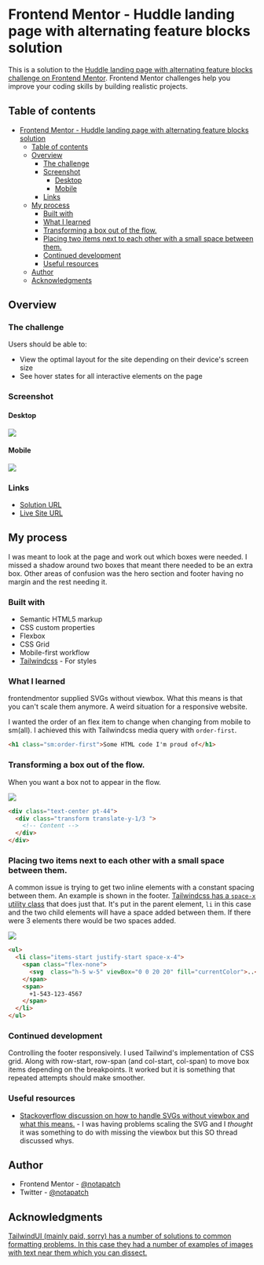 # Frontend Mentor - Huddle landing page with alternating feature blocks solution

This is a solution to the [Huddle landing page with alternating feature blocks challenge on Frontend Mentor](https://www.frontendmentor.io/challenges/huddle-landing-page-with-alternating-feature-blocks-5ca5f5981e82137ec91a5100). Frontend Mentor challenges help you improve your coding skills by building realistic projects. 

## Table of contents

- [Frontend Mentor - Huddle landing page with alternating feature blocks solution](#frontend-mentor---huddle-landing-page-with-alternating-feature-blocks-solution)
  - [Table of contents](#table-of-contents)
  - [Overview](#overview)
    - [The challenge](#the-challenge)
    - [Screenshot](#screenshot)
      - [Desktop](#desktop)
      - [Mobile](#mobile)
    - [Links](#links)
  - [My process](#my-process)
    - [Built with](#built-with)
    - [What I learned](#what-i-learned)
    - [Transforming a box out of the flow.](#transforming-a-box-out-of-the-flow)
    - [Placing two items next to each other with a small space between them.](#placing-two-items-next-to-each-other-with-a-small-space-between-them)
    - [Continued development](#continued-development)
    - [Useful resources](#useful-resources)
  - [Author](#author)
  - [Acknowledgments](#acknowledgments)

## Overview

### The challenge

Users should be able to:

- View the optimal layout for the site depending on their device's screen size
- See hover states for all interactive elements on the page

### Screenshot

#### Desktop
![](./screenshots/final-desktop.png)

#### Mobile
![](./screenshots/final-mobile.png)

### Links

- [Solution URL](https://github.com/notapatch/huddle-landing-page-with-alternating-feature-blocks)
- [Live Site URL](https://blissful-thompson-73ee11.netlify.app/)

## My process

I was meant to look at the page and work out which boxes were needed. I missed a shadow around two boxes that meant there needed to be an extra box. Other areas of confusion was the hero section and footer having no margin and the rest needing it.

### Built with

- Semantic HTML5 markup
- CSS custom properties
- Flexbox
- CSS Grid
- Mobile-first workflow
- [Tailwindcss](https://tailwindcss.com/) - For styles

### What I learned

frontendmentor supplied SVGs without viewbox. What this means is that you can't scale them anymore.
A weird situation for a responsive website.

I wanted the order of an flex item to change when changing from mobile to sm(all). I achieved this with Tailwindcss media query with `order-first`.

```html
<h1 class="sm:order-first">Some HTML code I'm proud of</h1>

```

### Transforming a box out of the flow.

When you want a box not to appear in the flow.

![](screenshots/transforming%20out%20of%20flow.png)

```html
<div class="text-center pt-44">
  <div class="transform translate-y-1/3 ">
    <!-- Content -->
  </div>
</div>
```

### Placing two items next to each other with a small space between them.

A common issue is trying to get two inline elements with a constant spacing between them.
An example is shown in the footer. [Tailwindcss has a `space-x` utility class](https://tailwindcss.com/docs/space#class-reference) that does just
that. It's put in the parent element, `li` in this case and the two child elements will have a space added between them. If there were 3 elements there would be two spaces added.

![](screenshots/spacing-spans.png)

```html
<ul>
  <li class="items-start justify-start space-x-4">
    <span class="flex-none">
      <svg  class="h-5 w-5" viewBox="0 0 20 20" fill="currentColor">..</svg>
    </span>
    <span>
      +1-543-123-4567
    </span>
  </li>
</ul> 
```

### Continued development

Controlling the footer responsively. I used Tailwind's implementation of CSS grid. Along with row-start, row-span (and col-start, col-span) to move box items depending on the breakpoints. It worked but it is something that repeated attempts should make smoother.


### Useful resources

- [Stackoverflow discussion on how to handle SVGs without viewbox and what this means.](https://stackoverflow.com/questions/15335926/how-to-use-the-svg-viewbox-attribute/48031419#48031419) - I was having problems scaling the SVG and I _thought_ it was something to do with missing the viewbox but this SO thread discussed whys.
## Author

- Frontend Mentor - [@notapatch](https://www.frontendmentor.io/profile/notapatch)
- Twitter - [@notapatch](https://www.twitter.com/yourusername)

## Acknowledgments

[TailwindUI (mainly paid, sorry) has a number of solutions to common formatting problems. In this case they had a number of examples of images with text near them which you can dissect.](https://tailwindui.com/)
